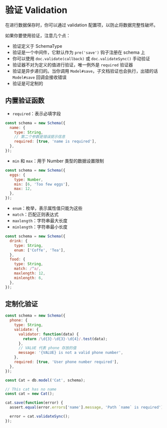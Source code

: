 # 验证 Validation

在进行数据保存时，你可以通过 validation 配置项，以防止将数据完整性破坏。

如果你要使用验证，注意几个点：

- 验证定义于 SchemaType
- 验证是一个中间件，它默认作为 `pre('save')` 钩子注册在 schema 上
- 你可以使用 `doc.validate(callback)` 或 `doc.validateSync()` 手动验证
- 验证器不对为定义的值进行验证，唯一例外是 `required` 验证器
- 验证是异步递归的。当你调用 `Model#save`，子文档验证也会执行，出错的话 `Model#save` 回调会接收错误
- 验证是可定制的

## 内置验证函数

- `required`：表示必填字段

```js
const schema = new Schema({
  name: {
    type: String,
    // 第二个参数是错误提示信息
    required: [true, 'name is required'],
  },
});
```

- `min` 和 `max`：用于 Number 类型的数据设置限制

```js
const schema = new Schema({
  eggs: {
    type: Number,
    min: [6, 'Too few eggs'],
    max: 12,
  },
});
```

- `enum`：枚举，表示属性值只能为这些
- `match`：匹配正则表达式
- `maxlength`：字符串最大长度
- `minlength`：字符串最小长度

```js
const schema = new Schema({
  drink: {
    type: String,
    enum: ['Coffe', 'Tea'],
  },
  food: {
    type: String,
    match: /^a/,
    maxlength: 12,
    minlength: 6,
  },
});
```

## 定制化验证

```js
const schema = new Schema({
  phone: {
    type: String,
    validate: {
      validator: function(data) {
        return /\d{3}-\d{3}-\d{4}/.test(data);
      },
      // VALUE 代表 phone 存放的值
      message: '{VALUE} is not a valid phone number',
    },
    required: [true, 'User phone number required'],
  },
});
```

```js
const Cat = db.model('Cat', schema);

// This cat has no name
const cat = new Cat();

cat.save(function(error) {
  assert.equal(error.errors['name'].message, 'Path `name` is required');

  error = cat.validateSync();
});
```
